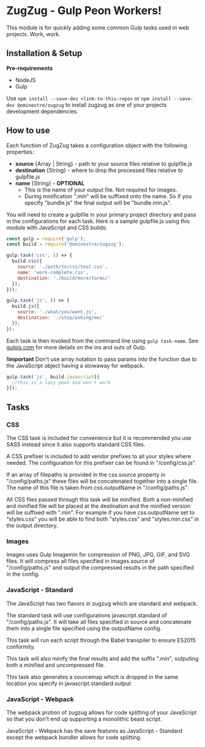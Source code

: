 # ZugZug - Gulp Peon Workers!

This module is for quickly adding some common Gulp tasks used in web projects.  Work, work.

## Installation & Setup

**Pre-requirements**
* NodeJS
* Gulp

Use ```npm install --save-dev <link-to-this-repo>```  or ```npm install --save-dev @ominestre/zugzug``` to install zugzug as one of your projects development dependencies.

## How to use

Each function of ZugZug takes a configuration object with the following properties:
* **source** {Array | String} - path to your source files relative to gulpfile.js
* **destination** {String} - where to drop the processed files relative to gulpfile.js
* **name** {String} - **OPTIONAL**
  * This is the name of your output file.  Not required for images.
  * During minification ".min" will be suffixed onto the name.  So if you specify "bundle.js" the final output will be "bundle.min.js".

You will need to create a gulpfile in your primary project directory and pass in the configurations for each task.  Here is a sample gulpfile.js using this module with JavaScript and CSS builds:

```JavaScript
const gulp = require('gulp');
const build = require('@ominestre/zugzug');

gulp.task('css', () => {
  build.css({
    source: './path/to/css/test.css',
    name: 'work-complete.css',
    destination: './build/more/farms/'
  });
}));

gulp.task('js', () => {
  build.js({
    source: './what/you/want.js',
    destination: './stop/poking/me/'
  });
});
```

Each task is then invoked from the command line using ```gulp task-name```.  See [gulpjs.com](http://www.gulpjs.com) for more details on the ins and outs of Gulp.

**!important** Don't use array notation to pass params into the function due to the JavaScript object having a stowaway for webpack.

```JavaScript
gulp.task('js', build.javascript[{
  //this is a lazy peon and won't work
}]);
```

## Tasks

### CSS

The CSS task is included for convenience but it is recommended you use SASS instead since it also supports standard CSS files.  

A CSS prefixer is included to add vendor prefixes to all your styles where needed.  The configuration for this prefixer can be found in "/config/css.js".

If an array of filepaths is provided in the css.source property in "/config/paths.js" these files will be concatenated together into a single file.  The name of this file is taken from css.outputName in "/config/paths.js".

All CSS files passed through this task will be minified.  Both a non-minified and minified file will be placed at the destination and the minified version will be suffixed with ".min".  For example if you have css.outputName set to "styles.css" you will be able to find both "styles.css" and "styles.min.css" in the output directory. 

### Images

Images uses Gulp Imagemin for compression of PNG, JPG, GIF, and SVG files. It will compress all files specified in images.source of "/config/paths.js" and output the compressed results in the path specified in the config.

### JavaScript - Standard

The JavaScript has two flavors in zugzug which are standard and webpack.

The standard task will use configurations javascript.standard of "/config/paths.js".  It will take all files specified in source and concatenate them into a single file specified using the outputName config.

This task will run each script through the Babel transpiler to ensure ES2015 conformity.

This task will also minify the final results and add the suffix ".min", outputing both a minified and uncompressed file.

This task also generates a sourcemap which is dropped in the same location you specify in javascript.standard.output

### JavaScript - Webpack

The webpack protion of zugzug allows for code splitting of your JavaScript so that you don't end up supporting a monolithic beast script.

JavaScript - Webpack has the save features as JavaScript - Standard except the webpack bundler allows for code splitting.  
